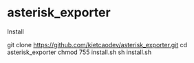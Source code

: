 # asterisk_exporter
Install

git clone https://github.com/kietcaodev/asterisk_exporter.git
cd asterisk_exporter
chmod 755 install.sh
sh install.sh
